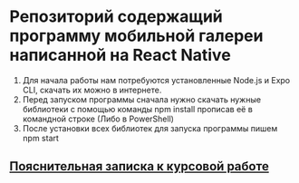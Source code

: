 # Репозиторий содержащий программу мобильной галереи написанной на React Native
1. Для начала работы нам потребуются установленные Node.js и Expo CLI, скачать их можно в интернете.
2. Перед запуском программы сначала нужно скачать нужные библиотеки с помощью команды npm install прописав её в командной строке (Либо в PowerShell)
3. После установки всех библиотек для запуска программы пишем npm start

## [Пояснительная записка к курсовой работе](https://github.com/Kompanion8/gallery/blob/main/%D0%9A%D0%A0_%D0%A1%D1%83%D1%85%D0%BE%D0%BB%D0%BE%D0%B7%D0%BE%D0%B2_%D0%9F%D0%9820-6_%D0%9C%D0%BE%D0%B1%D0%B8%D0%BB%D1%8C%D0%BD%D0%B0%D1%8F%20%D0%B3%D0%B0%D0%BB%D0%B5%D1%80%D0%B5%D1%8F.pdf)
